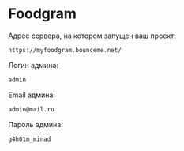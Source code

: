 # Foodgram
Адрес сервера, на котором запущен ваш проект:
```sh
https://myfoodgram.bounceme.net/
```
Логин админа:
```sh
admin
```
Email админа:
```sh
admin@mail.ru
```
Пароль админа:
```sh
g4h01m_minad
```
